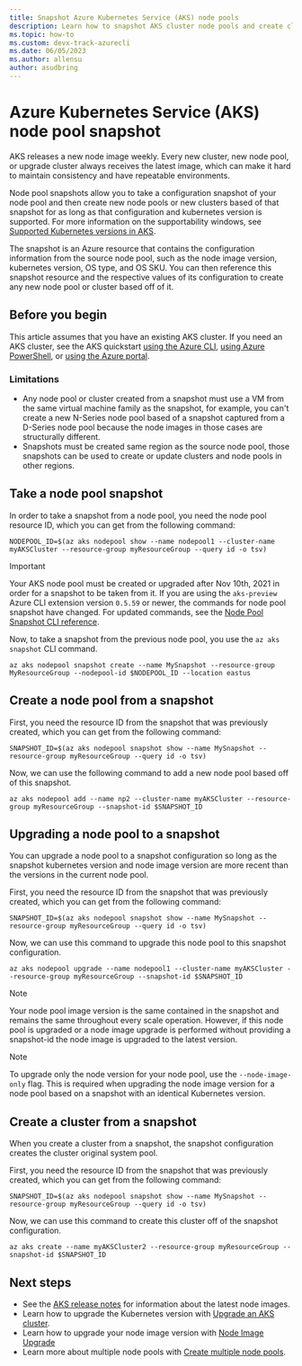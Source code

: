 ```yaml
---
title: Snapshot Azure Kubernetes Service (AKS) node pools
description: Learn how to snapshot AKS cluster node pools and create clusters and node pools from a snapshot.
ms.topic: how-to
ms.custom: devx-track-azurecli
ms.date: 06/05/2023
ms.author: allensu
author: asudbring
---
```


# Azure Kubernetes Service (AKS) node pool snapshot

AKS releases a new node image weekly. Every new cluster, new node pool, or upgrade cluster always receives the latest image, which can make it hard to maintain consistency and have repeatable environments.

Node pool snapshots allow you to take a configuration snapshot of your node pool and then create new node pools or new clusters based of that snapshot for as long as that configuration and kubernetes version is supported. For more information on the supportability windows, see [Supported Kubernetes versions in AKS][supported-versions].

The snapshot is an Azure resource that contains the configuration information from the source node pool, such as the node image version, kubernetes version, OS type, and OS SKU. You can then reference this snapshot resource and the respective values of its configuration to create any new node pool or cluster based off of it.

## Before you begin

This article assumes that you have an existing AKS cluster. If you need an AKS cluster, see the AKS quickstart [using the Azure CLI][aks-quickstart-cli], [using Azure PowerShell][aks-quickstart-powershell], or [using the Azure portal][aks-quickstart-portal].

### Limitations

- Any node pool or cluster created from a snapshot must use a VM from the same virtual machine family as the snapshot, for example, you can't create a new N-Series node pool based of a snapshot captured from a D-Series node pool because the node images in those cases are structurally different.
- Snapshots must be created same region as the source node pool, those snapshots can be used to create or update clusters and node pools in other regions.

## Take a node pool snapshot

In order to take a snapshot from a node pool, you need the node pool resource ID, which you can get from the following command:

```azurecli-interactive
NODEPOOL_ID=$(az aks nodepool show --name nodepool1 --cluster-name myAKSCluster --resource-group myResourceGroup --query id -o tsv)
```

> [!IMPORTANT]
> Your AKS node pool must be created or upgraded after Nov 10th, 2021 in order for a snapshot to be taken from it.
> If you are using the `aks-preview` Azure CLI extension version `0.5.59` or newer, the commands for node pool snapshot have changed. For updated commands, see the [Node Pool Snapshot CLI reference][az-aks-nodepool-snapshot].

Now, to take a snapshot from the previous node pool, you use the `az aks snapshot` CLI command.

```azurecli-interactive
az aks nodepool snapshot create --name MySnapshot --resource-group MyResourceGroup --nodepool-id $NODEPOOL_ID --location eastus
```

## Create a node pool from a snapshot

First, you need the resource ID from the snapshot that was previously created, which you can get from the following command:

```azurecli-interactive
SNAPSHOT_ID=$(az aks nodepool snapshot show --name MySnapshot --resource-group myResourceGroup --query id -o tsv)
```

Now, we can use the following command to add a new node pool based off of this snapshot.

```azurecli-interactive
az aks nodepool add --name np2 --cluster-name myAKSCluster --resource-group myResourceGroup --snapshot-id $SNAPSHOT_ID
```

## Upgrading a node pool to a snapshot

You can upgrade a node pool to a snapshot configuration so long as the snapshot kubernetes version and node image version are more recent than the versions in the current node pool.

First, you need the resource ID from the snapshot that was previously created, which you can get from the following command:

```azurecli-interactive
SNAPSHOT_ID=$(az aks nodepool snapshot show --name MySnapshot --resource-group myResourceGroup --query id -o tsv)
```

Now, we can use this command to upgrade this node pool to this snapshot configuration.

```azurecli-interactive
az aks nodepool upgrade --name nodepool1 --cluster-name myAKSCluster --resource-group myResourceGroup --snapshot-id $SNAPSHOT_ID
```

> [!NOTE]
> Your node pool image version is the same contained in the snapshot and remains the same throughout every scale operation. However, if this node pool is upgraded or a node image upgrade is performed without providing a snapshot-id the node image is upgraded to the latest version.

> [!NOTE]
> To upgrade only the node version for your node pool, use the `--node-image-only` flag. This is required when upgrading the node image version for a node pool based on a snapshot with an identical Kubernetes version.

## Create a cluster from a snapshot

When you create a cluster from a snapshot, the snapshot configuration creates the cluster original system pool.

First, you need the resource ID from the snapshot that was previously created, which you can get from the following command:

```azurecli-interactive
SNAPSHOT_ID=$(az aks nodepool snapshot show --name MySnapshot --resource-group myResourceGroup --query id -o tsv)
```

Now, we can use this command to create this cluster off of the snapshot configuration.

```azurecli-interactive
az aks create --name myAKSCluster2 --resource-group myResourceGroup --snapshot-id $SNAPSHOT_ID
```

## Next steps

- See the [AKS release notes](https://github.com/Azure/AKS/releases) for information about the latest node images.
- Learn how to upgrade the Kubernetes version with [Upgrade an AKS cluster][upgrade-cluster].
- Learn how to upgrade your node image version with [Node Image Upgrade][node-image-upgrade]
- Learn more about multiple node pools with [Create multiple node pools][use-multiple-node-pools].

<!-- LINKS - internal -->
[aks-quickstart-cli]: ./learn/quick-kubernetes-deploy-cli.md
[aks-quickstart-portal]: ./learn/quick-kubernetes-deploy-portal.md
[aks-quickstart-powershell]: ./learn/quick-kubernetes-deploy-powershell.md
[supported-versions]: supported-kubernetes-versions.md
[upgrade-cluster]: upgrade-cluster.md
[node-image-upgrade]: node-image-upgrade.md
[github-schedule]: node-upgrade-github-actions.md
[use-multiple-node-pools]: create-node-pools.md
[max-surge]: upgrade-cluster.md#customize-node-surge-upgrade
[az-extension-add]: /cli/azure/extension#az_extension_add
[az-aks-nodepool-snapshot]:/cli/azure/aks/nodepool#az-aks-nodepool-add
[az-extension-update]: /cli/azure/extension#az_extension_update
[az-feature-list]: /cli/azure/feature#az_feature_list
[az-feature-register]: /cli/azure/feature#az_feature_register
[az-aks-install-cli]: /cli/azure/aks#az_aks_install_cli
[az-provider-register]: /cli/azure/provider#az_provider_register

